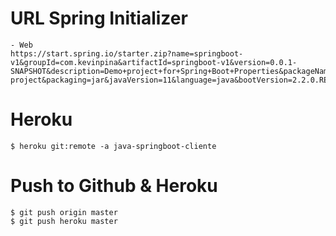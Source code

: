 # URL Spring Initializer

```
- Web
https://start.spring.io/starter.zip?name=springboot-v1&groupId=com.kevinpina&artifactId=springboot-v1&version=0.0.1-SNAPSHOT&description=Demo+project+for+Spring+Boot+Properties&packageName=com.kevinpina&type=maven-project&packaging=jar&javaVersion=11&language=java&bootVersion=2.2.0.RELEASE&dependencies=thymeleaf&dependencies=web
```

# Heroku
```
$ heroku git:remote -a java-springboot-cliente
```

# Push to Github & Heroku
```
$ git push origin master
$ git push heroku master
```

